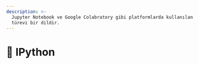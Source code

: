 ```yaml
---
description: >-
  Jupyter Notebook ve Google Colabratory gibi platformlarda kullanılan python
  türevi bir dildir.
---
```


# 📗 IPython

